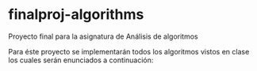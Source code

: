 # finalproj-algorithms
Proyecto final para la asignatura de Análisis de algoritmos

Para éste proyecto se implementarán todos los algoritmos vistos en clase los cuales serán enunciados a continuación:


